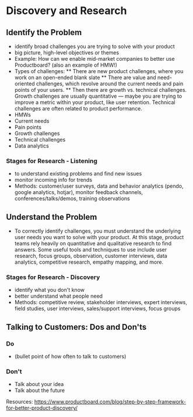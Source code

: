 # Discovery and Research

## Identify the Problem
* identify broad challenges you are trying to solve with your product
* big picture, high-level objectives or themes
* Example: How can we enable mid-market companies to better use Productboard? (also an example of HMW!)
* Types of challenges:
** There are new product challenges, where you work on an open-ended blank slate
** There are value and need-oriented challenges, which revolve around the current needs and pain points of your users.
** Then there are growth vs. technical challenges. Growth challenges are usually quantitative — maybe you are trying to improve a metric within your product, like user retention. Technical challenges are often related to product performance. 
* HMWs
* Current needs
* Pain points
* Growth challenges
* Technical challenges
* Data analytics

### Stages for Research - Listening
* to understand existing problems and find new issues
* monitor incoming info for trends
* Methods: customer/user surveys, data and behavior analytics (pendo, google analytics, hotjar), monitor feedback channels, conferences/talks/demos, training observations
  

## Understand the Problem
* To correctly identify challenges, you must understand the underlying user needs you want to solve with your product. At this stage, product teams rely heavily on quantitative and qualitative research to find answers. Some useful tools and techniques to use include user research, focus groups, observation, customer interviews, data analytics, competitive research, empathy mapping, and more.

### Stages for Research - Discovery
* identify what you don't know
* better understand what people need
* Methods: competitive review, stakeholder interviews, expert interviews, field studies, user interviews, sales/support interviews, focus groups

## Talking to Customers: Dos and Don'ts
### Do
* (bullet point of how often to talk to customers)

### Don't
* Talk about your idea
* Talk about the future

Resources:
https://www.productboard.com/blog/step-by-step-framework-for-better-product-discovery/
